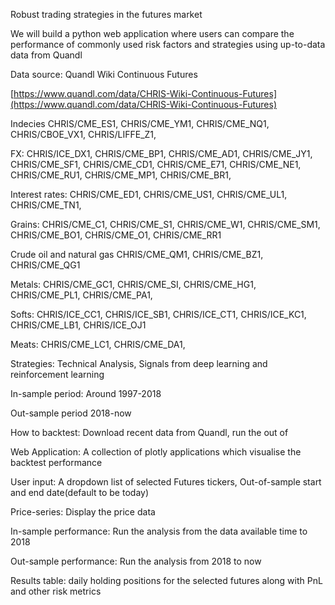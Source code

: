 Robust trading strategies in the futures market

We will build a python web application where users can compare the performance of commonly used risk factors and strategies using up-to-data data from Quandl 

Data source: Quandl Wiki Continuous Futures 

[https://www.quandl.com/data/CHRIS-Wiki-Continuous-Futures](https://www.quandl.com/data/CHRIS-Wiki-Continuous-Futures)

Indecies CHRIS/CME_ES1, CHRIS/CME_YM1, CHRIS/CME_NQ1,  CHRIS/CBOE_VX1, CHRIS/LIFFE_Z1, 

FX: CHRIS/ICE_DX1, CHRIS/CME_BP1, CHRIS/CME_AD1, CHRIS/CME_JY1, CHRIS/CME_SF1, CHRIS/CME_CD1, CHRIS/CME_E71,  CHRIS/CME_NE1, CHRIS/CME_RU1, CHRIS/CME_MP1, CHRIS/CME_BR1, 

Interest rates: CHRIS/CME_ED1, CHRIS/CME_US1, CHRIS/CME_UL1, CHRIS/CME_TN1, 

Grains: CHRIS/CME_C1, CHRIS/CME_S1,  CHRIS/CME_W1, CHRIS/CME_SM1, CHRIS/CME_BO1, CHRIS/CME_O1, CHRIS/CME_RR1

Crude oil and natural gas CHRIS/CME_QM1, CHRIS/CME_BZ1, CHRIS/CME_QG1

Metals: CHRIS/CME_GC1, CHRIS/CME_SI, CHRIS/CME_HG1, CHRIS/CME_PL1, CHRIS/CME_PA1, 

Softs: CHRIS/ICE_CC1, CHRIS/ICE_SB1, CHRIS/ICE_CT1, CHRIS/ICE_KC1, CHRIS/CME_LB1, CHRIS/ICE_OJ1

Meats: CHRIS/CME_LC1, CHRIS/CME_DA1, 

Strategies: Technical Analysis, Signals from deep learning and reinforcement learning 

In-sample period: Around 1997-2018

Out-sample period 2018-now

How to backtest: Download recent data from Quandl, run the out of

Web Application: A collection of plotly applications which visualise the backtest performance 

User input: A dropdown list of selected Futures tickers, Out-of-sample start and end date(default to be today)

Price-series: Display the price data 

In-sample performance: Run the analysis from the data available time to 2018 

Out-sample performance: Run the analysis from 2018 to now 

Results table: daily holding positions for the selected futures along with PnL and other risk metrics